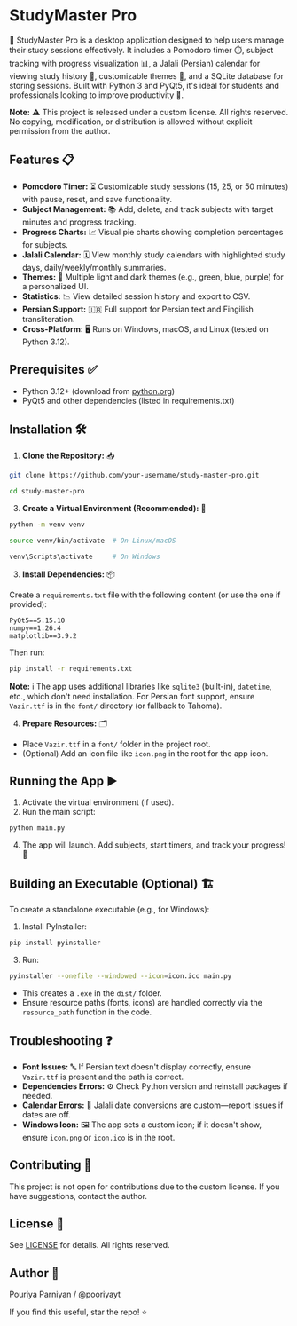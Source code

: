 # StudyMaster Pro


🚀 StudyMaster Pro is a desktop application designed to help users manage their study sessions effectively. It includes a Pomodoro timer ⏱️, subject tracking with progress visualization 📊, a Jalali (Persian) calendar for viewing study history 📅, customizable themes 🎨, and a SQLite database for storing sessions. Built with Python 3 and PyQt5, it's ideal for students and professionals looking to improve productivity 💪.

**Note:** ⚠️ This project is released under a custom license. All rights reserved. No copying, modification, or distribution is allowed without explicit permission from the author.

## Features 📋
- **Pomodoro Timer:** ⏳ Customizable study sessions (15, 25, or 50 minutes) with pause, reset, and save functionality.
- **Subject Management:** 📚 Add, delete, and track subjects with target minutes and progress tracking.
- **Progress Charts:** 📈 Visual pie charts showing completion percentages for subjects.
- **Jalali Calendar:** 🗓️ View monthly study calendars with highlighted study days, daily/weekly/monthly summaries.
- **Themes:** 🌈 Multiple light and dark themes (e.g., green, blue, purple) for a personalized UI.
- **Statistics:** 📉 View detailed session history and export to CSV.
- **Persian Support:** 🇮🇷 Full support for Persian text and Fingilish transliteration.
- **Cross-Platform:** 🖥️ Runs on Windows, macOS, and Linux (tested on Python 3.12).

## Prerequisites ✅
- Python 3.12+ (download from [python.org](https://www.python.org/))
- PyQt5 and other dependencies (listed in requirements.txt)

## Installation 🛠️
1. **Clone the Repository:** 📥
```bash
git clone https://github.com/your-username/study-master-pro.git
```
```bash
cd study-master-pro
```

3. **Create a Virtual Environment (Recommended):** 🐍
```bash
python -m venv venv
```
```bash
source venv/bin/activate  # On Linux/macOS
```
```bash
venv\Scripts\activate     # On Windows
```
3. **Install Dependencies:** 📦

Create a `requirements.txt` file with the following content (or use the one if provided):
```
PyQt5==5.15.10
numpy==1.26.4
matplotlib==3.9.2
```
Then run:
```bash
pip install -r requirements.txt
```

**Note:** ℹ️ The app uses additional libraries like `sqlite3` (built-in), `datetime`, etc., which don't need installation. For Persian font support, ensure `Vazir.ttf` is in the `font/` directory (or fallback to Tahoma).

4. **Prepare Resources:** 🗂️
- Place `Vazir.ttf` in a `font/` folder in the project root.
- (Optional) Add an icon file like `icon.png` in the root for the app icon.

## Running the App ▶️
1. Activate the virtual environment (if used).
2. Run the main script:
```bash
python main.py
```
4. The app will launch. Add subjects, start timers, and track your progress! 🎉

## Building an Executable (Optional) 🏗️
To create a standalone executable (e.g., for Windows):
1. Install PyInstaller:
```bash
pip install pyinstaller
```
3. Run:
```bash
pyinstaller --onefile --windowed --icon=icon.ico main.py
```
- This creates a `.exe` in the `dist/` folder.
- Ensure resource paths (fonts, icons) are handled correctly via the `resource_path` function in the code.

## Troubleshooting ❓
- **Font Issues:** 🔤 If Persian text doesn't display correctly, ensure `Vazir.ttf` is present and the path is correct.
- **Dependencies Errors:** ⚙️ Check Python version and reinstall packages if needed.
- **Calendar Errors:** 📆 Jalali date conversions are custom—report issues if dates are off.
- **Windows Icon:** 🖼️ The app sets a custom icon; if it doesn't show, ensure `icon.png` or `icon.ico` is in the root.

## Contributing 🤝
This project is not open for contributions due to the custom license. If you have suggestions, contact the author.

## License 📜
See [LICENSE](LICENSE) for details. All rights reserved.

## Author 👤
Pouriya Parniyan / @pooriyayt

If you find this useful, star the repo! ⭐
